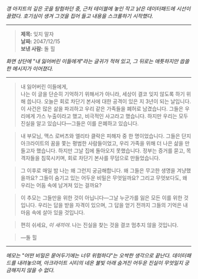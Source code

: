 _갱 아지트의 깊은 곳을 탐험하던 중, 근처 테이블에 놓인 작고 낡은 데이터패드에 시선이 끌렸다. 호기심이 생겨 그것을 집어 들고 내용을 스크롤하기 시작했다._

---

> **제목:** 잊지 말자  
> **날짜:** 2047/12/15  
> **보낸 사람:** 돌 힐

_화면 상단에 "내 잃어버린 이들에게"라는 글귀가 적혀 있고, 그 뒤로는 애틋하지만 씁쓸한 메시지가 이어졌다._

---

> 내 잃어버린 이들에게,  
> 나는 이 글을 단순히 기억하기 위해서가 아니라, 세상이 결코 잊지 않도록 하기 위해 씁니다. 오늘은 회로 차단기 본사에 대한 공격이 있은 지 3년이 되는 날입니다. 이 사건은 많은 삶을 파괴하고 우리 같은 가족들을 폐허로 남겼습니다. 그들은 우리에게 가스 누출이라고 했고, 비극적인 사고라고 했습니다. 하지만 우리는 모두 진실을 알고 있습니다—그들은 이를 은폐하고 있습니다.

> 내 부모님, 맥스 로버츠와 엘리타 클락은 피해자 중 한 명이었습니다. 그들은 단지 아크라이트의 꿈을 쫓는 평범한 사람들이었고, 우리 가족을 위해 더 나은 삶을 만들고자 했습니다. 하지만 그날 집에 돌아오지 못했습니다. 정부는 증거를 묻고, 목격자들을 침묵시키며, 회로 차단기 본사를 무덤으로 만들었습니다.

> 그 이후로 매일 밤 나는 왜 그런지 궁금해합니다. 왜 그들은 무고한 생명을 겨냥했을까요? 그들이 숨기고 있는 어두운 비밀은 무엇일까요? 그리고 무엇보다도, 왜 우리는 어둠 속에 남겨져 있는 걸까요?

> 이 추모는 그들만을 위한 것이 아닙니다—그날 누군가를 잃은 모든 이를 위한 것입니다. 우리는 답을 받을 자격이 있으며, 그 답을 얻기 전까지 그들의 기억은 내 마음 속에 살아 있을 것입니다.

> 편히 쉬세요, _이 새끼야_. 나는 진실을 찾는 것을 결코 멈추지 않을 것입니다.

> —돌 힐

---

_메모는 "어떤 비밀은 묻어두기에는 너무 위험하다"는 오싹한 생각으로 끝난다. 데이터패드를 내려놓으며, 아크라이트 시티의 네온 불빛 아래 숨겨진 어두운 진실이 무엇일지 궁금해지지 않을 수 없다._
